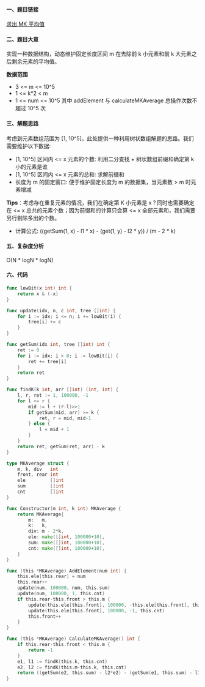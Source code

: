 #### 一、题目链接
[求出 MK 平均值](https://leetcode-cn.com/problems/finding-mk-average/)

#### 二、题目大意
实现一种数据结构，动态维护固定长度区间 m 在去除前 k 小元素和前 k 大元素之后剩余元素的平均值。

**数据范围**
- 3 <= m <= 10^5
- 1 <= k*2 < m
- 1 <= num <= 10^5
其中 addElement 与 calculateMKAverage 总操作次数不超过 10^5 次

#### 三、解题思路
考虑到元素数组范围为 [1, 10^5]，此处提供一种利用树状数组解题的思路。我们需要维护以下数据:
- [1, 10^5] 区间内 <= x 元素的个数: 利用二分查找 + 树状数组前缀和确定第 k 小的元素是谁
- [1, 10^5] 区间内 <= x 元素的总和: 求解前缀和
- 长度为 m 的固定窗口: 便于维护固定长度为 m 的数据集，当元素数 > m 时元素增减

**Tips**：考虑存在重复元素的情况，我们在确定第 K 小元素是 x？同时也需要确定在 <= x 总共的元素个数；因为前缀和的计算只会算
<= x 全部元素和，我们需要另行剔除多出的个数。

- 计算公式: ((getSum(1, x) - l1 * x) - (get(1, y) - l2 * y)) / (m - 2 * k) 

#### 五、复杂度分析
O(N * logN * logN)

#### 六、代码
```go
func lowBit(x int) int {
	return x & (-x)
}

func update(idx, n, c int, tree []int) {
	for i := idx; i <= n; i += lowBit(i) {
		tree[i] += c
	}
}

func getSum(idx int, tree []int) int {
	ret := 0
	for i := idx; i > 0; i -= lowBit(i) {
		ret += tree[i]
	}
	return ret
}

func findK(k int, arr []int) (int, int) {
	l, r, ret := 1, 100000, -1
	for l <= r {
		mid := l + (r-l)>>1
		if getSum(mid, arr) >= k {
			ret, r = mid, mid-1
		} else {
			l = mid + 1
		}
	}
	return ret, getSum(ret, arr) - k
}

type MKAverage struct {
	m, k, div   int
	front, rear int
	ele         []int
	sum         []int
	cnt         []int
}

func Constructor(m int, k int) MKAverage {
	return MKAverage{
		m:   m,
		k:   k,
		div: m - 2*k,
		ele: make([]int, 100000+10),
		sum: make([]int, 100000+10),
		cnt: make([]int, 100000+10),
	}
}

func (this *MKAverage) AddElement(num int) {
	this.ele[this.rear] = num
	this.rear++
	update(num, 100000, num, this.sum)
	update(num, 100000, 1, this.cnt)
	if this.rear-this.front > this.m {
		update(this.ele[this.front], 100000, -this.ele[this.front], this.sum)
		update(this.ele[this.front], 100000, -1, this.cnt)
		this.front++
	}
}

func (this *MKAverage) CalculateMKAverage() int {
	if this.rear-this.front < this.m {
		return -1
	}
	e1, l1 := findK(this.k, this.cnt)
	e2, l2 := findK(this.m-this.k, this.cnt)
	return ((getSum(e2, this.sum) - l2*e2) - (getSum(e1, this.sum) - l1*e1)) / this.div
}
```